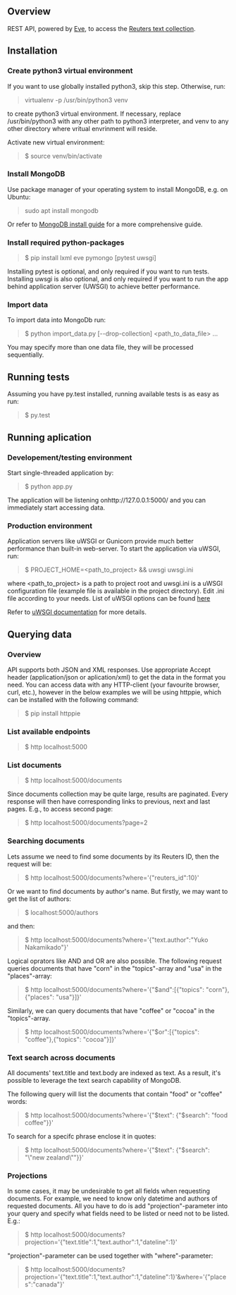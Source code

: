 ## Overview
REST API, powered by [Eve](https://github.com/pyeve/eve), to access the [Reuters text collection](https://archive.ics.uci.edu/ml/datasets/Reuters-21578+Text+Categorization+Collection).

## Installation
### Create python3 virtual environment
If you want to use globally installed python3, skip this step. Otherwise, run:
> virtualenv -p /usr/bin/python3 venv

to create python3 virtual environment. If necessary, replace /usr/bin/python3 with any other path to python3 interpreter, and venv to any other directory where vritual envrinment will reside.

Activate new virtual environment:
>$ source venv/bin/activate

### Install MongoDB
Use package manager of your operating system to install MongoDB, e.g. on Ubuntu:
> sudo apt install mongodb

Or refer to [MongoDB install guide](https://docs.mongodb.com/manual/installation/) for a more comprehensive guide.

### Install required python-packages

> $ pip install lxml eve pymongo [pytest uwsgi]

Installing pytest is optional, and only required if you want to run tests.
Installing uwsgi is also optional, and only required if you want to run the app behind application server (UWSGI) to achieve better performance.

### Import data
To import data into MongoDb run:
> $ python import_data.py [--drop-collection] <path_to_data_file> ...

You may specify more than one data file, they will be processed sequentially.

## Running tests
Assuming you have py.test installed, running available tests is as easy as run:
> $ py.test

## Running aplication
### Developement/testing environment
Start single-threaded application by:
> $ python app.py

The application will be listening onhttp://127.0.0.1:5000/ and you can immediately start accessing data. 

### Production environment
Application servers like uWSGI or Gunicorn provide much better performance than built-in web-server. To start the application via uWSGI, run:
> $ PROJECT_HOME=<path_to_project> && uwsgi uwsgi.ini

where <path_to_project> is a path to project root and uwsgi.ini is a uWSGI configuration file (example file is available in the project directory). Edit .ini file according to your needs. List of uWSGI options can be found [here](https://uwsgi-docs.readthedocs.io/en/latest/Options.html)

Refer to [uWSGI documentation](https://uwsgi-docs.readthedocs.io/en/latest/index.html) for more details.

## Querying data
### Overview
API supports both JSON and XML responses. Use appropriate Accept header (application/json or aplication/xml) to get the data in the format you need. You can access data with any HTTP-client (your favourite browser, curl, etc.), however in the below examples we will be using httppie, which can be installed with the following command:
> $ pip install httppie

### List available endpoints
> $ http localhost:5000

### List documents
> $ http localhost:5000/documents

Since documents collection may be quite large, results are paginated. Every response will then have corresponding links to previous, next and last pages. E.g., to access second page:

> $ http localhost:5000/documents?page=2

### Searching documents
Lets assume we need to find some documents by its Reuters ID, then the request will be:
> $ http localhost:5000/documents?where='{"reuters_id":10}'

Or we want to find documents by author's name. But firstly, we may want to get the list of authors:
> $ localhost:5000/authors

and then:
> $ http localhost:5000/documents?where='{"text.author":"Yuko Nakamikado"}'

Logical oprators like AND and OR are also possible. The following request queries documents that have "corn" in the "topics"-array and "usa" in the "places"-array:
> $ http localhost:5000/documents?where='{"$and":[{"topics": "corn"},{"places": "usa"}]}'

Similarly, we can query documents that have "coffee" or "cocoa" in the "topics"-array.
> $ http localhost:5000/documents?where='{"$or":[{"topics": "coffee"},{"topics": "cocoa"}]}'

### Text search across documents
All documents' text.title and text.body are indexed as text. As a result, it's possible to leverage the text search capability of MongoDB.

The following query will list the documents that contain "food" or "coffee" words:
> $ http localhost:5000/documents?where='{"$text": {"$search": "food coffee"}}'

To search for a specifc phrase enclose it in quotes:
> $ http localhost:5000/documents?where='{"$text": {"$search": "\\"new zealand\\""}}'

### Projections
In some cases, it may be undesirable to get all fields when requesting documents. For example, we need to know only datetime and authors of requested documents. All you have to do is add "projection"-parameter into your query and specify what fields need to be listed or need not to be listed. E.g.:
> $ http localhost:5000/documents?projection='{"text.title":1,"text.author":1,"dateline":1}'

"projection"-parameter can be used together with "where"-parameter:
> $ http localhost:5000/documents?projection='{"text.title":1,"text.author":1,"dateline":1}'\&where='{"places":"canada"}'
